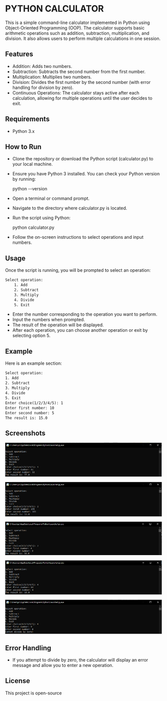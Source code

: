 # PYTHON CALCULATOR

This is a simple command-line calculator implemented in Python using Object-Oriented Programming (OOP). The calculator supports basic arithmetic operations such as addition, subtraction, multiplication, and division. It also allows users to perform multiple calculations in one session.




## Features

- Addition: Adds two numbers.
- Subtraction: Subtracts the second number from the first number.
- Multiplication: Multiplies two numbers.
- Division: Divides the first number by the second number (with error handling for division by zero).
- Continuous Operations: The calculator stays active after each calculation, allowing for multiple operations until the user decides to exit.

## Requirements

- Python 3.x
## How to Run

- Clone the repository or download the Python script (calculator.py) to your local machine.
- Ensure you have Python 3 installed. You can check your Python version by running:

    python --version

- Open a terminal or command prompt.
- Navigate to the directory where calculator.py is located.
- Run the script using Python:

    python calculator.py

- Follow the on-screen instructions to select operations and input numbers.
## Usage

Once the script is running, you will be prompted to select an operation:

    Select operation:
        1. Add
        2. Subtract
        3. Multiply
        4. Divide
        5. Exit

- Enter the number corresponding to the operation you want to perform.
- Input the numbers when prompted.
- The result of the operation will be displayed.
- After each operation, you can choose another operation or exit by selecting option 5.
## Example

Here is an example section:

    Select operation:
    1. Add
    2. Subtract
    3. Multiply
    4. Divide
    5. Exit
    Enter choice(1/2/3/4/5): 1
    Enter first number: 10
    Enter second number: 5
    The result is: 15.0

## Screenshots

![Screenshot 1](img/scr1.png)

![Screenshot 2](img/scr2.png)

![Screenshot 3](img/scr3.png)

![Screenshot 4](img/scr4.png)

![Screenshot 5](img/scr5.png)


## Error Handling

- If you attempt to divide by zero, the calculator will display an error message and allow you to enter a new operation.
## License

This project is open-source
